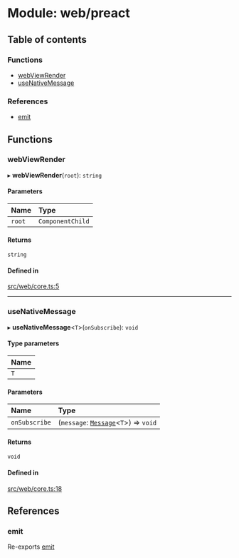 # Module: web/preact

## Table of contents

### Functions

- [webViewRender](web_preact.md#webviewrender)
- [useNativeMessage](web_preact.md#usenativemessage)

### References

- [emit](web_preact.md#emit)

## Functions

### webViewRender

▸ **webViewRender**(`root`): `string`

#### Parameters

| Name | Type |
| :------ | :------ |
| `root` | `ComponentChild` |

#### Returns

`string`

#### Defined in

[src/web/core.ts:5](https://github.com/inokawa/react-native-react-bridge/blob/87e45a4/src/web/core.ts#L5)

___

### useNativeMessage

▸ **useNativeMessage**<`T`\>(`onSubscribe`): `void`

#### Type parameters

| Name |
| :------ |
| `T` |

#### Parameters

| Name | Type |
| :------ | :------ |
| `onSubscribe` | (`message`: [`Message`](index.md#message)<`T`\>) => `void` |

#### Returns

`void`

#### Defined in

[src/web/core.ts:18](https://github.com/inokawa/react-native-react-bridge/blob/87e45a4/src/web/core.ts#L18)

## References

### emit

Re-exports [emit](web_react.md#emit)
